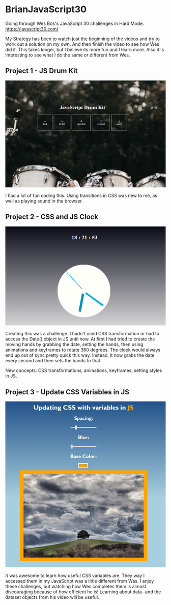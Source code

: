 # BrianJavaScript30

Going through Wes Bos's JavaScript 30 challenges in Hard Mode.
https://javascript30.com/

My Strategy has been to watch just the beginning of the videos and try to work out a solution on my own. And then finish the video to see how Wes did it.
This takes longer, but I believe its more fun and I learn more. Also it is interesting to see what I do the same or different from Wes.

## Project 1 - JS Drum Kit

![JS Drum Kit](screenshots/day1.png)

I had a lot of fun coding this. Using transitions in CSS was new to me, as well as playing sound in the browser.



## Project 2 - CSS and JS Clock

![CSS and JS Clock](screenshots/day2.png)

Creating this was a challenge. I hadn't used CSS transformation or had to access the Date() object in JS until now.
At first I had tried to create the moving hands by grabbing the date, setting the hands, then using animations and keyframes to rotate 360 degrees. The clock would always end up out of sync pretty quick this way. 
Instead, it now grabs the date every second and then sets the hands to that. 

New concepts: CSS transformations, animations, keyframes, setting styles in JS.



## Project 3 - Update CSS Variables in JS

![CSS Variables](screenshots/day3.png)

It was awesome to learn how useful CSS variables are. They way I accessed them in my JavaScript was a little different from Wes. I enjoy these challenges, but watching how Wes completes them is almost discouraging because of how efficient he is! Learning about data- and the dataset objects from his video will be useful.


